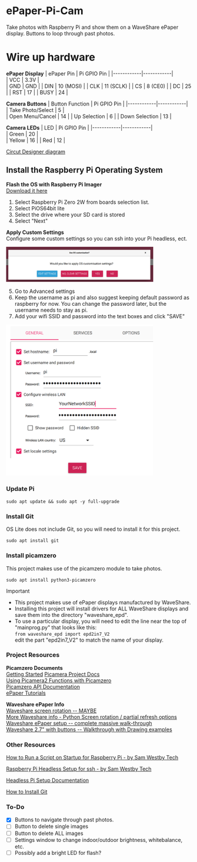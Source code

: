 <!--

https://docs.github.com/en/get-started/writing-on-github/getting-started-with-writing-and-formatting-on-github/basic-writing-and-formatting-syntax

> [!NOTE]
> Useful information that users should know, even when skimming content.

> [!TIP]
> Helpful advice for doing things better or more easily.

> [!IMPORTANT]
> Key information users need to know to achieve their goal.

> [!WARNING]
> Urgent info that needs immediate user attention to avoid problems.

> [!CAUTION]
> Advises about risks or negative outcomes of certain actions.

-->

# ePaper-Pi-Cam
Take photos with Raspberry Pi and show them on a WaveShare ePaper display.
Buttons to loop through past photos.

# Wire up hardware
**ePaper Display** 
| ePaper Pin | Pi GPIO Pin |
|------------|------------|  
| VCC | 3.3V |  
| GND | GND |
| DIN | 10 (MOSI) |
| CLK | 11 (SCLK) |
| CS | 8 (CE0) |
| DC | 25 |
| RST | 17 |
| BUSY | 24 | 

**Camera Buttons** 
| Button Function | Pi GPIO Pin |
|------------|------------|  
| Take Photo/Select | 5 |  
| Open Menu/Cancel | 14 |
| Up Selection | 6 |
| Down Selection | 13 | 

**Camera LEDs** 
| LED | Pi GPIO Pin |
|------------|------------|  
| Green | 20 |  
| Yellow | 16 |
| Red | 12 |


[Circut Designer diagram](https://app.cirkitdesigner.com/project/d28ef6a1-0fe4-4ffe-82af-59cbab05e6b5)

## Install the Raspberry Pi Operating System
**Flash the OS with Raspberry Pi Imager**  
[Download it here](https://www.raspberrypi.com/software/)
1) Select Raspberry Pi Zero 2W from boards selection list.  
2) Select PiOS64bit lite  
3) Select the drive where your SD card is stored
4) Select "Next"  

**Apply Custom Settings**  
Configure some custom settings so you can ssh into your Pi headless, ect.  

<img src='https://github.com/Yikes-Cyborg-Run/ePaper-Pi-Cam/blob/main/Resources/readmeImg/1-edit.png' width='400'>

5) Go to Advanced settings
6) Keep the username as pi and also suggest keeping default password as raspberry for now. You can change the password later, but the username needs to stay as pi.
7) Add your wifi SSID and password into the text boxes and click "SAVE"
 
<img src='https://github.com/Yikes-Cyborg-Run/ePaper-Pi-Cam/blob/main/Resources/readmeImg/general.png' width='400'>

### Update Pi
```
sudo apt update && sudo apt -y full-upgrade
```

### Install Git  
OS Lite does not include Git, so you will need to install it for this project.
```
sudo apt install git
```

### Install picamzero
This project makes use of the picamzero module to take photos.
```
sudo apt install python3-picamzero
```

> [!IMPORTANT]
> * This project makes use of ePaper displays manufactured by WaveShare.  
> * Installing this project will install drivers for ALL WaveShare displays and save them into the directory "waveshare_epd".  
> * To use a particular display, you will need to edit the line near the top of "mainprog.py" that looks like this:  
> ``` from waveshare_epd import epd2in7_V2 ```  
edit the part "epd2in7_V2" to match the name of your display.

### Project Resources
**Picamzero Documents**  
[Getting Started](https://raspberrypifoundation.github.io/picamera-zero/)
[Picamera Project Docs](https://projects.raspberrypi.org/en/projects/getting-started-with-picamera/0)  
[Using Picamera2 Functions with Picamzero](https://raspberrypifoundation.github.io/picamera-zero/picamera2/)    
[Picamzero API Documentation](https://raspberrypifoundation.github.io/picamera-zero/api_docs/)  
[ePaper Tutorials](https://dev.to/ranewallin/getting-started-with-the-waveshare-2-7-epaper-hat-on-raspberry-pi-41m8)  

**Waveshare ePaper Info**  
[Waveshare screen rotation -- MAYBE](https://www.waveshare.com/wiki/4.3inch_DSI_LCD)  
[More Waveshare info - Python Screen rotation / partial refresh options](https://www.waveshare.com/wiki/E-Paper_API_Analysis#Python)  
[Waveshare ePaper setup -- complete massive walk-through](https://peppe8o.com/epaper-eink-raspberry-pi/)  
[Waveshare 2.7" with buttons -- Walkthrough with Drawing examples](https://dev.to/ranewallin/getting-started-with-the-waveshare-2-7-epaper-hat-on-raspberry-pi-41m8)  

### Other Resources ###
[How to Run a Script on Startup for Raspberry Pi - by Sam Westby Tech](https://www.youtube.com/watch?v=Gl9HS7-H0mI)

[Raspberry Pi Headless Setup for ssh - by Sam Westby Tech](https://www.youtube.com/watch?v=9fEnvDgxwbI)

[Headless Pi Setup Documentation](https://www.raspberrypi.com/documentation/computers/configuration.html#setting-up-a-headless-raspberry-pi)  

[How to Install Git](https://github.com/git-guides/install-git)

### To-Do
- [x] Buttons to navigate through past photos.
- [ ] Button to delete single images
- [ ] Button to delete ALL images
- [ ] Settings window to change indoor/outdoor brightness, whitebalance, etc.
- [ ] Possibly add a bright LED for flash?
